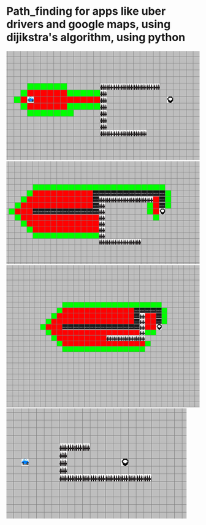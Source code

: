 # Path_finding for apps like uber drivers and google maps, using dijikstra's algorithm, using python 

![1](demo1.png)
![2](demo2.png)
![3](demo3.png)
![4](demo4.png)

